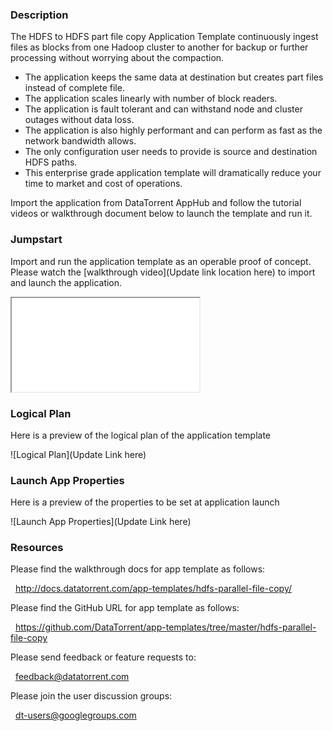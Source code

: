 ### Description
The HDFS to HDFS part file copy Application Template continuously ingest files as blocks from one Hadoop cluster to another for backup or further processing without worrying about the compaction.
- The application keeps the same data at destination but creates part files instead of complete file. 
- The application scales linearly with number of block readers.
- The application is fault tolerant and can withstand node and cluster outages without data loss.
- The application is also highly performant and can perform as fast as the network bandwidth allows.
- The only configuration user needs to provide is source and destination HDFS paths.
- This enterprise grade application template will dramatically reduce your time to market and cost of operations.

Import the application from DataTorrent AppHub and follow the tutorial videos or walkthrough document below to launch the template and run it.

### Jumpstart
Import and run the application template as an operable proof of concept. Please watch the [walkthrough video](Update link location here) to import and launch the application.

<iframe src="Update link location here" allowfullscreen="allowfullscreen" class="video" id="basicVideo" ga-track="basicVideo"></iframe>

### Logical Plan

Here is a preview of the logical plan of the application template

![Logical Plan](Update Link here)

### Launch App Properties

Here is a preview of the properties to be set at application launch

![Launch App Properties](Update Link here)

### Resources

Please find the walkthrough docs for app template as follows:

&nbsp; <a href="http://docs.datatorrent.com/app-templates/hdfs-parallel-file-copy/"  class="docs" id="docs" ga-track="docs" target="_blank">http://docs.datatorrent.com/app-templates/hdfs-parallel-file-copy/</a>

Please find the GitHub URL for app template as follows:

&nbsp; <a href="https://github.com/DataTorrent/app-templates/tree/master/hdfs-parallel-file-copy"  class="github" id="github" ga-track="github" target="_blank">https://github.com/DataTorrent/app-templates/tree/master/hdfs-parallel-file-copy</a>

Please send feedback or feature requests to:

&nbsp; <a href="mailto:feedback@datatorrent.com"  class="feedback" id="feedback" ga-track="feedback">feedback@datatorrent.com</a>

Please join the user discussion groups:

&nbsp; <a href="mailto:dt-users@googlegroups.com"  class="maillist" id="maillist" ga-track="maillist">dt-users@googlegroups.com</a>
